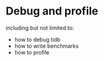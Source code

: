 # Debug and profile

including but not limited to:

* how to debug tidb
* how to write benchmarks
* how to profile


